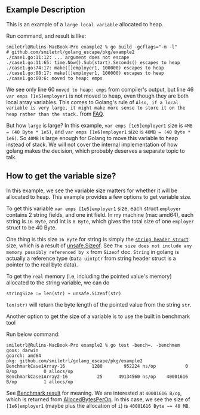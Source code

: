 ## Example Description

This is an example of a `large local variable` allocated to heap.

Run command, and result is like:

```
smiletrl@Rulins-MacBook-Pro example2 % go build -gcflags="-m -l"
# github.com/smiletrl/golang_escape/pkg/example2
./case1.go:11:12: ... argument does not escape
./case1.go:11:65: time.Now().Sub(start).Seconds() escapes to heap
./case1.go:74:17: make([]employer1, 100000) escapes to heap
./case1.go:88:17: make([]employer1, 100000) escapes to heap
./case1.go:60:6: moved to heap: emps
```

We see only line 60 `moved to heap: emps` from compiler's output, but line 46 `var emps [1e5]employer1` is not moved to heap, even though they are both local array variables. This comes to Golang's rule of `Also, if a local variable is very large, it might make more sense to store it on the heap rather than the stack.` from [FAQ](https://golang.org/doc/faq#stack_or_heap).

But how `large` is large? In this example, `var emps [1e5]employer1` size is `4MB = (40 Byte * 1e5)`, and `var emps [1e6]employer1` size is `40MB = (40 Byte * 1e6)`. So `40MB` is large enough for Golang to move this variable to heap instead of stack. We will not cover the internal implementation of how golang makes the decision, which probably deserves a separate topic to talk.

## How to get the variable size?

In this example, we see the variable size matters for whether it will be allocated to heap. This example provides a few options to get variable size.

To get this variable `var emps [1e5]employer1` size, each struct `employer` contains 2 string fields, and one int field. In my machine (mac amd64), each string is `16 Byte`, and int is `8 Byte`, which gives the total size of one `employer` struct to be 40 Byte.

One thing is this size `16 Byte` for string is simply the [`string header struct`](https://golang.org/pkg/reflect/#StringHeader) size, which is a result of [unsafe.Sizeof](https://golang.org/pkg/unsafe/#Sizeof). See `The size does not include any memory possibly referenced by x` from `Sizeof` doc. `String` in golang is actually a reference type (`Data uintptr` from string header struct is a pointer to the real byte data).

To get the `real` memory (i.e, including the pointed value's memory) allocated to the string variable, we can do

```
stringSize := len(str) + unsafe.Sizeof(str)
```

`len(str)` will return the byte length of the pointed value from the string `str`.

Another option to get the size of a variable is to use the built in benchmark tool

Run below command:

```
smiletrl@Rulins-MacBook-Pro example2 % go test -bench=. -benchmem
goos: darwin
goarch: amd64
pkg: github.com/smiletrl/golang_escape/pkg/example2
BenchmarkCase1Array-16     	    1280	    952224 ns/op	       0 B/op	       0 allocs/op
BenchmarkCase1Array2-16    	      25	  49134560 ns/op	40001616 B/op	       1 allocs/op
```

See [Benchmark result](https://golang.org/pkg/testing/#BenchmarkResult) for meaning. We are interested at `40001616 B/op`, which is returned from [AllocedBytesPerOp](https://golang.org/pkg/testing/#BenchmarkResult.AllocedBytesPerOp). In this case, we see the size of `[1e6]employer1` (maybe plus the allocation of `i`) is `40001616 Byte ~= 40 MB`.



